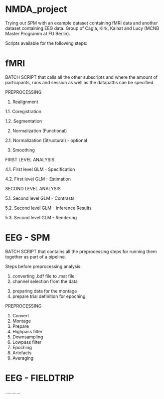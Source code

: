 # NMDA_project

Trying out SPM with an example dataset containing fMRI data and another dataset containing EEG data. 
Group of Cagla, Kirk, Kainat and Lucy (MCNB Master Programm at FU Berlin).

Scripts available for the following steps:


# fMRI

BATCH SCRIPT that calls all the other subscripts and where the amount of participants, runs and session as well as the datapaths can be specified

PREPROCESSING

1. Realignment

1.1. Coregistration

1.2. Segmentation

2. Normalization (Functional)

2.1. Normalization (Structural) - optional

3. Smoothing

FIRST LEVEL ANALYSIS

4.1. First level GLM - Specification

4.2. First level GLM - Estimation

SECOND LEVEL ANALYSIS

5.1. Second level GLM - Contrasts

5.2. Second level GLM - Inference Results

5.3. Second level GLM - Rendering


# EEG - SPM

BATCH SCRIPT that contains all the preprocessing steps for running them together as part of a pipeline.  

Steps before preprocessing analysis:
1. converting .bdf file to .mat file 
2. channel selection from the data 
3) preparing data for the montage 
4) prepare trial definition for epoching 

PREPROCESSING

1. Convert
2. Montage 
3. Prepare
4. Highpass filter
5. Downsampling 
6. Lowpass filter 
7. Epoching 
8. Artefacts
9. Averaging 


# EEG - FIELDTRIP

............
